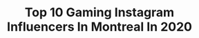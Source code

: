 ---
title: Top 10 Gaming Instagram Influencers In Montreal In 2020
description: >-
  Find top gaming Instagram influencers in Montreal in 2020. Most popular hashtags: #gaming #montreal #twitch #cosplay.
platform: Instagram
profiles:
  - username: "benzantoineofficial"
    fullname: >-
      Benz Antoine
    location: "Canada"
    followers: 18022
    engagement: 362
    commentsToLikes: 0.024093
    id: ck6tx0189v2oh0j71p1g8o2bt
    verified: false
    hashtags: "#hero, #cleveland, #halifax, #baptiste"
  - username: "jeanmichel_martel"
    fullname: >-
      Jean-Michel Martel
    location: "Canada"
    followers: 7537
    engagement: 790
    commentsToLikes: 0.029892
    id: ck0w2zrlmqx5m0i197wp24j8d
    verified: false
    hashtags: "#barbies, #bureauengros, #mtl, #squirtle"
  - username: "codenameecho"
    fullname: >-
      Echo | Eiko
    location: "Canada"
    followers: 6130
    engagement: 743
    commentsToLikes: 0.038932
    id: ck15tki7kijhx0i197zr0ff01
    verified: false
    hashtags: "#otaku, #cosplayworld, #thepromisedneverland, #fairytailmanga"
  - username: "jeanlucbaker"
    fullname: >-
      Jean-Luc Baker
    location: "Canada"
    followers: 9655
    engagement: 1118
    commentsToLikes: 0.013541
    id: ck6u3nmltyt7m0j71sqceruwo
    verified: true
    hashtags: "#iceskate, #nasa, #mtlwinter, #inbed"
  - username: "seltzerplease"
    fullname: >-
      Rachel / Seltzer
    location: "Canada"
    followers: 30199
    engagement: 535
    commentsToLikes: 0.007609
    id: ck14i7l88e1em0i19tzzj8u2s
    verified: false
    hashtags: "#cats, #sittingaround, #starfinder, #valentines"
  - username: "sachietv"
    fullname: >-
      🌺 𝖘𝖆𝖈𝖍𝖎𝖊
    location: "Canada"
    followers: 22183
    engagement: 919
    commentsToLikes: 0.014516
    id: ck8wes80cejb60j78r57lk9vl
    verified: false
    hashtags: "#britishshorthairkitten, #wasian, #fyp, #foryoupage"
  - username: "stella.luna.cos"
    fullname: >-
      ☆Hi Stella Luna☆
    location: "Canada"
    followers: 19062
    engagement: 677
    commentsToLikes: 0.026597
    id: ck15tya74khyu0i19wqztut8b
    verified: false
    hashtags: "#schoolwatch, #shoto, #poolside, #ahricosplay"
  - username: "setup_shortcut"
    fullname: >-
      Gaming Setups | Gaming PCs 🎮
    location: "Canada"
    followers: 13268
    engagement: 1164
    commentsToLikes: 0.043710
    id: ck8t63qdfc5g60j78krx3d2rr
    verified: false
    hashtags: "#pcmasterrace, #customroom, #gamestation, #gamingpc"
  - username: "cahlaflour"
    fullname: >-
      cahlaflour
    location: "Canada"
    followers: 10289
    engagement: 1266
    commentsToLikes: 0.021404
    id: ck1344gfyunl10i19mlj6bmxh
    verified: false
    hashtags: "#travel, #innout, #sfxmakeup, #childsplay"
  - username: "anthonycioffi31"
    fullname: >-
      Anthony Cioffi
    location: "Canada"
    followers: 9486
    engagement: 1033
    commentsToLikes: 0.040290
    id: ck0tw321sdt4e0i19j93ytv1m
    verified: true
    hashtags: "#antioxidants, #glutenfree, #tartcherryjuice, #musclerecovery"
---